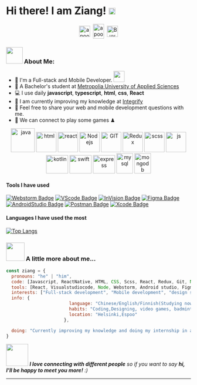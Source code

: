 # Hi there! I am Ziang! <img src="https://github.com/TheDudeThatCode/TheDudeThatCode/blob/master/Assets/Hi.gif" width="18px">
<p align="center">
<a href="https://www.linkedin.com/in/ziang-zhao-2301061a2/" target="blank"><img align="center" src="https://cdn.jsdelivr.net/npm/simple-icons@3.0.1/icons/linkedin.svg" alt="apoorvtyagi" height="30" width="30" /></a>&nbsp;
<a href="http://discord.com/users/Torres#9236" target="blank"><img align="center" src="https://cdn.jsdelivr.net/npm/simple-icons@3.0.1/icons/discord.svg" alt="apoorv#4040" height="40" width="30" /></a>&nbsp;
<a href="https://www.instagram.com/torreszi_/?hl=en"><img align="center" alt="Buy me a Coffee" width="30px" src="https://cdn.jsdelivr.net/npm/simple-icons@3.0.1/icons/instagram.svg" /></a>
</p>


### <img  src="https://github.com/TheDudeThatCode/TheDudeThatCode/blob/master/Assets/Developer.gif" width="45px"> About Me:
- 🏦 I'm a Full-stack and Mobile Developer.
      <img src="https://media.giphy.com/media/WUlplcMpOCEmTGBtBW/giphy.gif" width="30">
- 📝 A Bachelor's student at [Metropolia University of Applied Sciences](https://www.metropolia.fi/fi?gclid=CjwKCAiA0KmPBhBqEiwAJqKK43FJ9s-fEeokzIFzMek99d4XTmP0VaIjzMXhWpE200QbYrruGkEWhhoCvw0QAvD_BwE)
- 💻 I use daily **javascript**, **typescript**, **html**, **css**, **React**
- 📖 I am currently improving my knowledge at [Integrify](https://www.integrify.io/)
- 💬 Feel free to share your web and mobile development questions with me.
- 👯 We can connect to play some games ♟

<p align="center">
      <img src="https://www.vectorlogo.zone/logos/java/java-icon.svg" alt="java" width="65" height="65"/> 
      <img src="https://www.vectorlogo.zone/logos/w3_html5/w3_html5-icon.svg" alt="html" width="55" height="55"/>
      <img src="https://www.vectorlogo.zone/logos/reactjs/reactjs-icon.svg" alt="react" width="55" height="55"/>
      <img src="https://www.vectorlogo.zone/logos/nodejs/nodejs-icon.svg" alt="Nodejs" width="55" height="55"/>
      <img src="https://www.vectorlogo.zone/logos/git-scm/git-scm-icon.svg" alt="GIT" width="55" height="55"/> 
      <img src="https://github.com/detain/svg-logos/blob/master/svg/redux.svg" alt="Redux" width="55" height="55"/>
      <img src="https://www.vectorlogo.zone/logos/sass-lang/sass-lang-icon.svg" alt="scss" width="55" height="55"/>
      <img src="https://www.vectorlogo.zone/logos/javascript/javascript-icon.svg" alt="js" width="55" height="55"/>
      <img src="https://www.vectorlogo.zone/logos/kotlinlang/kotlinlang-icon.svg" alt="kotlin" width="60" height="50"/>
   <img src="https://www.vectorlogo.zone/logos/swift/swift-icon.svg" alt="swift" width="60" height="50"/>
      <img src="https://www.vectorlogo.zone/logos/expressjs/expressjs-ar21.svg" alt="express" width="60" height="50"/>
      <img src="https://www.vectorlogo.zone/logos/mysql/mysql-icon.svg" alt="mysql" width="45" height="55"/>
      <img src="https://www.vectorlogo.zone/logos/mongodb/mongodb-icon.svg" alt="mongodb" width="45" height="55"/>
</p>

#### Tools I have used

 [![Webstorm Badge](https://img.shields.io/badge/-WebStorm-000000?style=for-the-badge&labelColor=white&logo=WebStorm&logoColor=000000)](#) [![VScode Badge](https://img.shields.io/badge/-VisualStudioCode-007ACC?style=for-the-badge&labelColor=black&logo=Visual-Studio-Code&logoColor=007ACC)](#) [![InVision Badge](https://img.shields.io/badge/-InVision-FF3366?style=for-the-badge&labelColor=black&logo=InVision&logoColor=FF3366)](#) [![Figma Badge](https://img.shields.io/badge/-Figma-F24E1E?style=for-the-badge&labelColor=black&logo=Figma&logoColor=F24E1E)](#) [![AndroidStudio Badge](https://img.shields.io/badge/-AndroidStudio-3DDC84?style=for-the-badge&labelColor=black&logo=Android-Studio&logoColor=3DDC84)](#) [![Postman Badge](https://img.shields.io/badge/-Postman-FF6C37?style=for-the-badge&labelColor=black&logo=Postman&logoColor=FF6C37)](#) [![Xcode Badge](https://img.shields.io/badge/-Xcode-FFB71B?style=for-the-badge&labelColor=black&logo=Xcode&logoColor=FFB71B)](#)
 
#### Languages I have used the most
[![Top Langs](https://github-readme-stats.vercel.app/api/top-langs/?username=ZiangZhao1227&hide=java&show_icons=true&theme=onedark)](https://github.com/anuraghazra/github-readme-stats)


### <img src="https://media.giphy.com/media/VgCDAzcKvsR6OM0uWg/giphy.gif" width="50"> A little more about me...  

```javascript
const ziang = {
  pronouns: "he" | "him",
  code: [Javascript, ReactNative, HTML, CSS, Scss, React, Redux, Git, Node, Java, Kotlin, Mysql, Swift],
  tools: [React, Visualstudiocode, Node, Webstorm, Android studio, Figma, Postman, Xcode, IntelliJ IDEA],
  interests: ["Full-stack development", "Mobile development", "design system pattern"],
  info: {
                        language: "Chinese/English/Finnish(Studying now)",
                        habits: "Coding,Designing, video games, badminton",
                        location: "Helsinki,Espoo"
                      },

  doing: "Currently improving my knowledge and doing my internship in an IT company."
}
```

<img src="https://media.giphy.com/media/LnQjpWaON8nhr21vNW/giphy.gif" width="60"> <em><b>I love connecting with different people</b> so if you want to say <b>hi, I'll be happy to meet you more!</b> :)</em>

---
